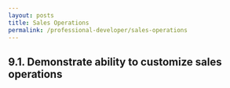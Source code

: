 ```yaml
---
layout: posts
title: Sales Operations
permalink: /professional-developer/sales-operations
---
```

## 9.1. Demonstrate ability to customize sales operations

